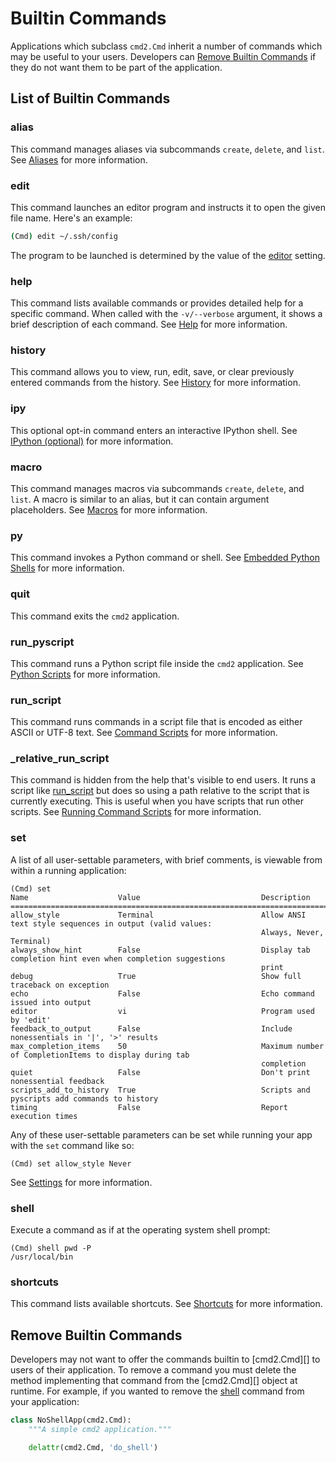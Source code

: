 # Builtin Commands

Applications which subclass `cmd2.Cmd` inherit a number of commands which may be useful to your
users. Developers can [Remove Builtin Commands](#remove-builtin-commands) if they do not want them
to be part of the application.

## List of Builtin Commands

### alias

This command manages aliases via subcommands `create`, `delete`, and `list`. See
[Aliases](shortcuts_aliases_macros.md#aliases) for more information.

### edit

This command launches an editor program and instructs it to open the given file name. Here's an
example:

```sh
(Cmd) edit ~/.ssh/config
```

The program to be launched is determined by the value of the [editor](settings.md#editor) setting.

### help

This command lists available commands or provides detailed help for a specific command. When called
with the `-v/--verbose` argument, it shows a brief description of each command. See [Help](help.md)
for more information.

### history

This command allows you to view, run, edit, save, or clear previously entered commands from the
history. See [History](history.md) for more information.

### ipy

This optional opt-in command enters an interactive IPython shell. See
[IPython (optional)](./embedded_python_shells.md#ipython-optional) for more information.

### macro

This command manages macros via subcommands `create`, `delete`, and `list`. A macro is similar to an
alias, but it can contain argument placeholders. See [Macros](./shortcuts_aliases_macros.md#macros)
for more information.

### py

This command invokes a Python command or shell. See
[Embedded Python Shells](./embedded_python_shells.md) for more information.

### quit

This command exits the `cmd2` application.

### run_pyscript

This command runs a Python script file inside the `cmd2` application. See
[Python Scripts](./scripting.md#python-scripts) for more information.

### run_script

This command runs commands in a script file that is encoded as either ASCII or UTF-8 text. See
[Command Scripts](./scripting.md#command-scripts) for more information.

### \_relative_run_script

This command is hidden from the help that's visible to end users. It runs a script like
[run_script](#run_script) but does so using a path relative to the script that is currently
executing. This is useful when you have scripts that run other scripts. See
[Running Command Scripts](../features/scripting.md#running-command-scripts) for more information.

### set

A list of all user-settable parameters, with brief comments, is viewable from within a running
application:

```text
(Cmd) set
Name                    Value                           Description
====================================================================================================================
allow_style             Terminal                        Allow ANSI text style sequences in output (valid values:
                                                        Always, Never, Terminal)
always_show_hint        False                           Display tab completion hint even when completion suggestions
                                                        print
debug                   True                            Show full traceback on exception
echo                    False                           Echo command issued into output
editor                  vi                              Program used by 'edit'
feedback_to_output      False                           Include nonessentials in '|', '>' results
max_completion_items    50                              Maximum number of CompletionItems to display during tab
                                                        completion
quiet                   False                           Don't print nonessential feedback
scripts_add_to_history  True                            Scripts and pyscripts add commands to history
timing                  False                           Report execution times
```

Any of these user-settable parameters can be set while running your app with the `set` command like
so:

```text
(Cmd) set allow_style Never
```

See [Settings](./settings.md) for more information.

### shell

Execute a command as if at the operating system shell prompt:

```text
(Cmd) shell pwd -P
/usr/local/bin
```

### shortcuts

This command lists available shortcuts. See [Shortcuts](./shortcuts_aliases_macros.md#shortcuts) for
more information.

## Remove Builtin Commands

Developers may not want to offer the commands builtin to [cmd2.Cmd][] to users of their application.
To remove a command you must delete the method implementing that command from the [cmd2.Cmd][]
object at runtime. For example, if you wanted to remove the [shell](#shell) command from your
application:

```py
class NoShellApp(cmd2.Cmd):
    """A simple cmd2 application."""

    delattr(cmd2.Cmd, 'do_shell')
```
